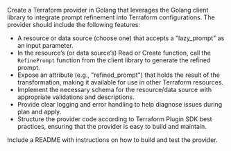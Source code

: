 Create a Terraform provider in Golang that leverages the Golang client library to integrate prompt refinement into Terraform configurations. The provider should include the following features:

- A resource or data source (choose one) that accepts a "lazy_prompt" as an input parameter.
- In the resource’s (or data source’s) Read or Create function, call the `RefinePrompt` function from the client library to generate the refined prompt.
- Expose an attribute (e.g., "refined_prompt") that holds the result of the transformation, making it available for use in other Terraform resources.
- Implement the necessary schema for the resource/data source with appropriate validations and descriptions.
- Provide clear logging and error handling to help diagnose issues during plan and apply.
- Structure the provider code according to Terraform Plugin SDK best practices, ensuring that the provider is easy to build and maintain.

Include a README with instructions on how to build and test the provider.

